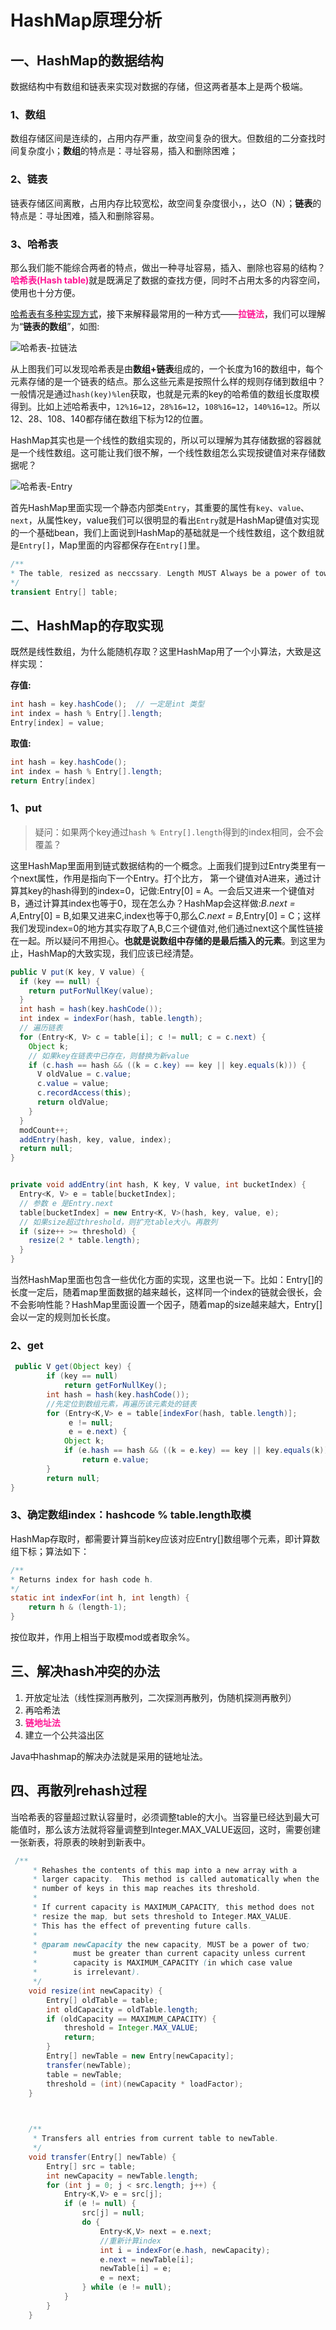 # HashMap原理分析

## 一、HashMap的数据结构

数据结构中有数组和链表来实现对数据的存储，但这两者基本上是两个极端。

### 1、数组

数组存储区间是连续的，占用内存严重，故空间复杂的很大。但数组的二分查找时间复杂度小；**数组**的特点是：寻址容易，插入和删除困难；

### 2、链表

链表存储区间离散，占用内存比较宽松，故空间复杂度很小，，达O（N）；**链表**的特点是：寻址困难，插入和删除容易。

### 3、哈希表

那么我们能不能综合两者的特点，做出一种寻址容易，插入、删除也容易的结构？<b style="color:deeppink;">哈希表(Hash table)</b>就是既满足了数据的查找方便，同时不占用太多的内容空间，使用也十分方便。

<u>哈希表有多种实现方式</u>，接下来解释最常用的一种方式——<b style="color:deeppink;">拉链法</b>，我们可以理解为“**链表的数组**”，如图:

![哈希表-拉链法](img/u=329606574,2821519352&fm=26&gp=0.png)

从上图我们可以发现哈希表是由**数组+链表**组成的，一个长度为16的数组中，每个元素存储的是一个链表的结点。那么这些元素是按照什么样的规则存储到数组中？一般情况是通过`hash(key)%len`获取，也就是元素的key的哈希值的数组长度取模得到。比如上述哈希表中，`12%16=12`，`28%16=12`，`108%16=12`，`140%16=12`。所以12、28、108、140都存储在数组下标为12的位置。

HashMap其实也是一个线性的数组实现的，所以可以理解为其存储数据的容器就是一个线性数组。这可能让我们很不解，一个线性数组怎么实现按键值对来存储数据呢？

![哈希表-Entry](img/akdaiqjfml.jpeg)

首先HashMap里面实现一个静态内部类`Entry`，其重要的属性有`key`、`value`、`next`，从属性key，value我们可以很明显的看出`Entry`就是HashMap键值对实现的一个基础bean，我们上面说到HashMap的基础就是一个线性数组，这个数组就是`Entry[]`，Map里面的内容都保存在`Entry[]`里。

```java
/**
* The table, resized as neccssary. Length MUST Always be a power of tow.
*/
transient Entry[] table;
```

## 二、HashMap的存取实现

既然是线性数组，为什么能随机存取？这里HashMap用了一个小算法，大致是这样实现：

**存值:**

```java
int hash = key.hashCode();  // 一定是int 类型
int index = hash % Entry[].length;
Entry[index] = value;
```

**取值:**

```java
int hash = key.hashCode();
int index = hash % Entry[].length;
return Entry[index]
```

### 1、put

> 疑问：如果两个key通过`hash % Entry[].length`得到的index相同，会不会覆盖？

这里HashMap里面用到链式数据结构的一个概念。上面我们提到过Entry类里有一个next属性，作用是指向下一个Entry。打个比方， 第一个键值对A进来，通过计算其key的hash得到的index=0，记做:Entry[0] = A。一会后又进来一个键值对B，通过计算其index也等于0，现在怎么办？HashMap会这样做:*B.next = A*,Entry[0] = B,如果又进来C,index也等于0,那么*C.next = B*,Entry[0] = C；这样我们发现index=0的地方其实存取了A,B,C三个键值对,他们通过next这个属性链接在一起。所以疑问不用担心。**也就是说数组中存储的是最后插入的元素**。到这里为止，HashMap的大致实现，我们应该已经清楚。

```java
public V put(K key, V value) {
  if (key == null) {
    return putForNullKey(value);
  }
  int hash = hash(key.hashCode());
  int index = indexFor(hash, table.length);
  // 遍历链表
  for (Entry<K, V> c = table[i]; c != null; c = c.next) {
    Object k;
    // 如果key在链表中已存在，则替换为新value
    if (c.hash == hash && ((k = c.key) == key || key.equals(k))) {
      V oldValue = c.value;
      c.value = value;
      c.recordAccess(this);
      return oldValue;
    }
  }
  modCount++;
  addEntry(hash, key, value, index);
  return null;
}


private void addEntry(int hash, K key, V value, int bucketIndex) {
  Entry<K, V> e = table[bucketIndex];
  // 参数 e 是Entry.next
  table[bucketIndex] = new Entry<K, V>(hash, key, value, e);
  // 如果size超过threshold，则扩充table大小。再散列
  if (size++ >= threshold) {
    resize(2 * table.length);
  }
}
```

当然HashMap里面也包含一些优化方面的实现，这里也说一下。比如：Entry[]的长度一定后，随着map里面数据的越来越长，这样同一个index的链就会很长，会不会影响性能？HashMap里面设置一个因子，随着map的size越来越大，Entry[]会以一定的规则加长长度。

### 2、get

```java
 public V get(Object key) {
        if (key == null)
            return getForNullKey();
        int hash = hash(key.hashCode());
        //先定位到数组元素，再遍历该元素处的链表
        for (Entry<K,V> e = table[indexFor(hash, table.length)];
             e != null;
             e = e.next) {
            Object k;
            if (e.hash == hash && ((k = e.key) == key || key.equals(k)))
                return e.value;
        }
        return null;
}
```

### 3、确定数组index：hashcode % table.length取模

HashMap存取时，都需要计算当前key应该对应Entry[]数组哪个元素，即计算数组下标；算法如下：

```java
/**
* Returns index for hash code h.
*/
static int indexFor(int h, int length) {
    return h & (length-1);
}
```

按位取并，作用上相当于取模mod或者取余%。

## 三、解决hash冲突的办法

 

1. 开放定址法（线性探测再散列，二次探测再散列，伪随机探测再散列） 
2. 再哈希法 
3. <b style="color:deeppink;">链地址法</b> 
4. 建立一个公共溢出区 

Java中hashmap的解决办法就是采用的链地址法。

## 四、再散列rehash过程

当哈希表的容量超过默认容量时，必须调整table的大小。当容量已经达到最大可能值时，那么该方法就将容量调整到Integer.MAX_VALUE返回，这时，需要创建一张新表，将原表的映射到新表中。

```java
 /**
     * Rehashes the contents of this map into a new array with a
     * larger capacity.  This method is called automatically when the
     * number of keys in this map reaches its threshold.
     *
     * If current capacity is MAXIMUM_CAPACITY, this method does not
     * resize the map, but sets threshold to Integer.MAX_VALUE.
     * This has the effect of preventing future calls.
     *
     * @param newCapacity the new capacity, MUST be a power of two;
     *        must be greater than current capacity unless current
     *        capacity is MAXIMUM_CAPACITY (in which case value
     *        is irrelevant).
     */
    void resize(int newCapacity) {
        Entry[] oldTable = table;
        int oldCapacity = oldTable.length;
        if (oldCapacity == MAXIMUM_CAPACITY) {
            threshold = Integer.MAX_VALUE;
            return;
        }
        Entry[] newTable = new Entry[newCapacity];
        transfer(newTable);
        table = newTable;
        threshold = (int)(newCapacity * loadFactor);
    }

 

    /**
     * Transfers all entries from current table to newTable.
     */
    void transfer(Entry[] newTable) {
        Entry[] src = table;
        int newCapacity = newTable.length;
        for (int j = 0; j < src.length; j++) {
            Entry<K,V> e = src[j];
            if (e != null) {
                src[j] = null;
                do {
                    Entry<K,V> next = e.next;
                    //重新计算index
                    int i = indexFor(e.hash, newCapacity);
                    e.next = newTable[i];
                    newTable[i] = e;
                    e = next;
                } while (e != null);
            }
        }
    }
```

